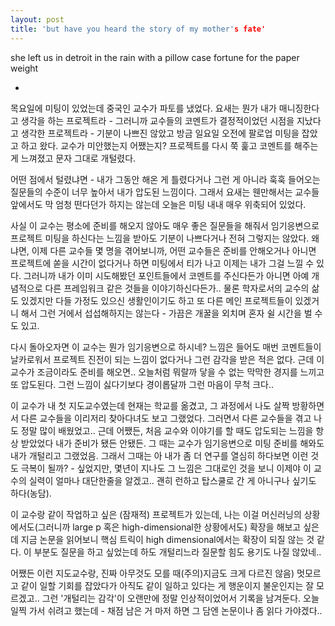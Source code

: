 ```yaml
---
layout: post
title: 'but have you heard the story of my mother's fate'
---
```


she left us in detroit in the rain with a pillow case
fortune for the paper weight

-

목요일에 미팅이 있었는데 중국인 교수가 파토를 냈었다. 요새는 뭔가 내가 매니징한다고 생각을 하는 프로젝트라 - 그러니까 교수들의 코멘트가 결정적이었던 시점을 지났다고 생각한 프로젝트라 - 기분이 나쁘진 않았고 방금 일요일 오전에 팔로업 미팅을 잡았고 하고 왔다. 교수가 미안했는지 어쨌는지? 프로젝트를 다시 쭉 훑고 코멘트를 해주는 게 느껴졌고 문자 그대로 개털렸다. 

어떤 점에서 털렸냐면 - 내가 그동안 해온 게 틀렸다거나 그런 게 아니라 훅훅 들어오는 질문들의 수준이 너무 높아서 내가 압도된 느낌이다. 그래서 요새는 웬만해서는 교수들 앞에서도 막 엄청 떤다던가 하지는 않는데 오늘은 미팅 내내 매우 위축되어 있었다. 

사실 이 교수는 평소에 준비를 해오지 않아도 매우 좋은 질문들을 해줘서 임기응변으로 프로젝트 미팅을 하신다는 느낌을 받아도 기분이 나쁘다거나 전혀 그렇지는 않았다. 왜냐면, 이제 다른 교수들 몇 명을 겪어보니까, 어떤 교수들은 준비를 안해오거나 아니면 프로젝트에 쏟을 시간이 없다거나 하면 미팅에서 티가 나고 이제는 내가 그걸 느낄 수 있다. 그러니까 내가 이미 시도해봤던 포인트들에서 코멘트를 주신다든가 아니면 아예 개념적으로 다른 프레임워크 같은 것들을 이야기하신다든가.. 물론 학자로서의 교수의 삶도 있겠지만 다들 가정도 있으신 생활인이기도 하고 또 다른 메인 프로젝트들이 있겠거니 해서 그런 거에서 섭섭해하지는 않는다 - 가끔은 개꿀을 외치며 혼자 쉴 시간을 벌 수도 있고.

다시 돌아오자면 이 교수는 뭔가 임기응변으로 하시네? 느낌은 들어도 매번 코멘트들이 날카로워서 프로젝트 진전이 되는 느낌이 없다거나 그런 감각을 받은 적은 없다. 근데 이 교수가 조금이라도 준비를 해오면.. 오늘처럼 뭐랄까 닿을 수 없는 막막한 경지를 느끼고 또 압도된다. 그런 느낌이 싫다기보다 경이롭달까 그런 마음이 무척 크다.. 

이 교수가 내 첫 지도교수였는데 현재는 학교를 옮겼고, 그 과정에서 나도 살짝 방황하면서 다른 교수들을 이리저리 찾아다녀도 보고 그랬었다. 그러면서 다른 교수들을 겪고 나도 정말 많이 배웠었고.. 근데 어쨌든, 처음 교수와 이야기를 할 때도 압도되는 느낌을 항상 받았었다 내가 준비가 됐든 안됐든. 그 때는 교수가 임기응변으로 미팅 준비를 해와도 내가 개털리고 그랬었음. 그래서 그때는 아 내가 좀 더 연구를 열심히 하다보면 이런 것도 극복이 될까? - 싶었지만, 몇년이 지나도 그 느낌은 그대로인 것을 보니 이제야 이 교수의 실력이 얼마나 대단한줄을 알겠고.. 괜히 런하고 탑스쿨로 간 게 아니구나 싶기도 하다(농담). 

이 교수랑 같이 작업하고 싶은 (잠재적) 프로젝트가 있는데, 나는 이걸 머신러닝의 상황에서도(그러니까 large p 혹은 high-dimensional한 상황에서도) 확장을 해보고 싶은데 지금 논문을 읽어보니 핵심 트릭이 high dimensional에서는 확장이 되질 않는 것 같다. 이 부분도 질문을 하고 싶었는데 하도 개털리느라 질문할 힘도 용기도 나질 않았네.. 

어쨌든 이런 지도교수랑, 진짜 아무것도 모를 때(주의)지금도 크게 다르진 않음) 멋모르고 같이 일할 기회를 잡았다가 아직도 같이 일하고 있다는 게 행운이지 불운인지는 잘 모르겠고.. 그런 '개털리는 감각'이 오랜만에 정말 인상적이었어서 기록을 남겨둔다. 오늘 일찍 가서 쉬려고 했는데 - 채점 남은 거 마저 하면 그 담엔 논문이나 좀 읽다 가야겠다..

